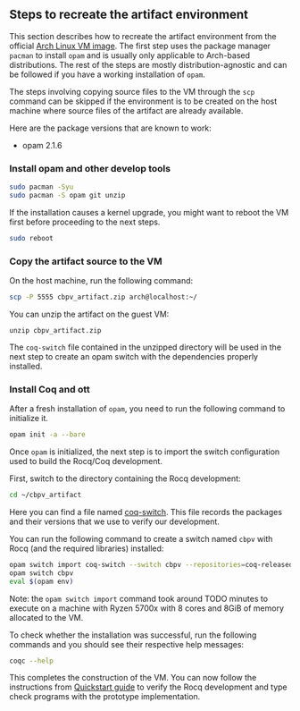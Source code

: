 ## Steps to recreate the artifact environment

This section describes how to recreate the artifact environment from
the official [Arch Linux VM image](https://gitlab.archlinux.org/archlinux/arch-boxes/).
The first step uses the package manager `pacman` to install `opam` and is usually only applicable to Arch-based
distributions. The rest of the steps are mostly distribution-agnostic
and can be followed if you have a working installation of `opam`.

The steps involving copying source files to the VM through the
`scp` command can be skipped if the environment is to be created on
the host machine where source files of the artifact are already
available.

Here are the package versions that are known to work:

- opam 2.1.6

### Install opam and other develop tools
```sh
sudo pacman -Syu
sudo pacman -S opam git unzip
```

If the installation causes a kernel upgrade, you might want to reboot
the VM first before proceeding to the next steps.

```sh
sudo reboot
```

### Copy the artifact source to the VM
On the host machine, run the following command:
```sh
scp -P 5555 cbpv_artifact.zip arch@localhost:~/
```

You can unzip the artifact on the guest VM:
```
unzip cbpv_artifact.zip
```

The `coq-switch` file contained in the unzipped directory will be
used in the next step to create an opam switch with the dependencies
properly installed.

### Install Coq and ott
After a fresh installation of `opam`, you need to run the
following command to initialize it.
```sh
opam init -a --bare
```

Once `opam` is initialized, the next step is to import the switch
configuration used to build the Rocq/Coq development.

First, switch to the directory containing the Rocq development:
```sh
cd ~/cbpv_artifact
```

Here you can find a file named
[coq-switch](coq-switch). This file records the packages and their
versions that we use to verify our development.

You can run the following command to
create a switch named `cbpv` with Rocq (and the required
libraries) installed: 
```sh
opam switch import coq-switch --switch cbpv --repositories=coq-released=https://coq.inria.fr/opam/released,default=https://opam.ocaml.org
opam switch cbpv
eval $(opam env)
```
Note: the `opam switch import` command took around TODO minutes to
execute on a machine with Ryzen 5700x with 8 cores and 8GiB of memory allocated to the VM.

To check whether the installation was successful, run the following
commands and you should see their respective help messages:
```sh
coqc --help
```


This completes the construction of the VM. You can now follow the
instructions from [Quickstart guide](#quickstart-guide) to verify the
Rocq development and type check programs with the prototype implementation.
